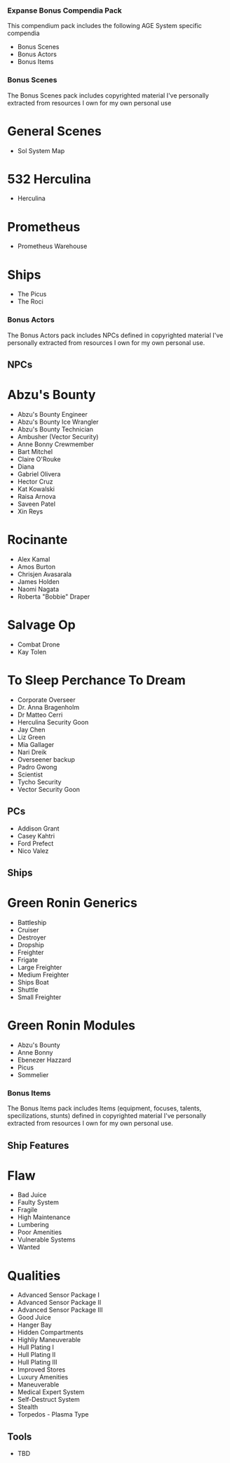 ### Expanse Bonus Compendia Pack

This compendium pack includes the following AGE System specific compendia
- Bonus Scenes
- Bonus Actors
- Bonus Items

### Bonus Scenes
The Bonus Scenes pack includes copyrighted material I've personally extracted from resources I own for my own personal use
# General Scenes
- Sol System Map
# 532 Herculina
- Herculina
# Prometheus
- Prometheus Warehouse
# Ships
- The Picus
- The Roci

### Bonus Actors
The Bonus Actors pack includes NPCs defined in copyrighted material I've personally extracted from resources I own for my own personal use.
## NPCs
# Abzu's Bounty
- Abzu's Bounty Engineer
- Abzu's Bounty Ice Wrangler
- Abzu's Bounty Technician
- Ambusher (Vector Security)
- Anne Bonny Crewmember
- Bart Mitchel
- Claire O'Rouke
- Diana
- Gabriel Olivera
- Hector Cruz
- Kat Kowalski
- Raisa Arnova
- Saveen Patel
- Xin Reys
# Rocinante
- Alex Kamal
- Amos Burton
- Chrisjen Avasarala
- James Holden
- Naomi Nagata
- Roberta "Bobbie" Draper
# Salvage Op
- Combat Drone
- Kay Tolen
# To Sleep Perchance To Dream
- Corporate Overseer
- Dr. Anna Bragenholm
- Dr Matteo Cerri
- Herculina Security Goon
- Jay Chen
- Liz Green
- Mia Gallager
- Nari Dreik
- Overseener backup
- Padro Gwong
- Scientist
- Tycho Security
- Vector Security Goon
## PCs
- Addison Grant
- Casey Kahtri
- Ford Prefect
- Nico Valez
## Ships
# Green Ronin Generics
- Battleship
- Cruiser
- Destroyer
- Dropship
- Freighter
- Frigate
- Large Freighter
- Medium Freighter
- Ships Boat
- Shuttle
- Small Freighter
# Green Ronin Modules
- Abzu's Bounty
- Anne Bonny
- Ebenezer Hazzard
- Picus
- Sommelier

### Bonus Items
The Bonus Items pack includes Items (equipment, focuses, talents, specilizations, stunts) defined in copyrighted material I've personally extracted from resources I own for my own personal use.
## Ship Features
# Flaw
- Bad Juice
- Faulty System
- Fragile
- High Maintenance
- Lumbering
- Poor Amenities
- Vulnerable Systems
- Wanted
# Qualities
- Advanced Sensor Package I
- Advanced Sensor Package II
- Advanced Sensor Package III
- Good Juice
- Hanger Bay
- Hidden Compartments
- Highliy Maneuverable
- Hull Plating I
- Hull Plating II
- Hull Plating III
- Improved Stores
- Luxury Amenities
- Maneuverable
- Medical Expert System
- Self-Destruct System
- Stealth
- Torpedos - Plasma Type
## Tools
- TBD

